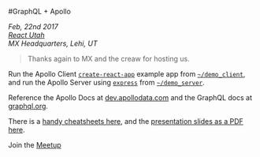#GraphQL + Apollo

_Feb, 22nd 2017_<br />
_[React Utah](https://www.meetup.com/ReactJS-Utah/events/237527894/)_<br />
_MX Headquarters, Lehi, UT_

> Thanks again to MX and the creaw for hosting us. 

Run the Apollo Client [`create-react-app`](3) example app from [`~/demo_client`](./demo_client/), and run the Apollo Server using [`express`](4) from [`~/demo_server`](./demo_server).

Reference the Apollo Docs at [dev.apollodata.com](1) and the GraphQL docs at [graphql.org](2).

There is a [handy cheatsheets here](./resources/graphql-shorthand-notation-cheat-sheet.pdf), and the [presentation slides as a PDF here](./resources/keynote.pdf).

Join the [Meetup](https://www.meetup.com/ReactJS-Utah/)

[1]: http://dev.apollodata.com/
[2]: http://graphql.org/learn/
[3]: https://github.com/facebookincubator/create-react-app
[4]: https://github.com/expressjs/express